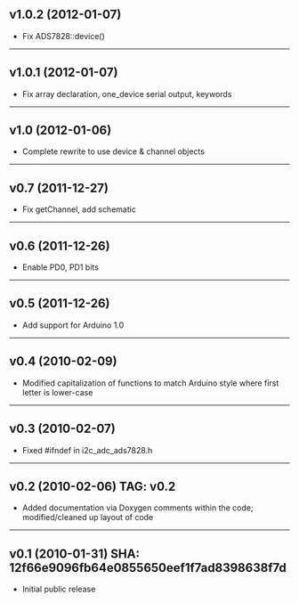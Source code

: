 ## v1.0.2 (2012-01-07)
- Fix ADS7828::device()

---
## v1.0.1 (2012-01-07)
- Fix array declaration, one_device serial output, keywords

---
## v1.0 (2012-01-06)
- Complete rewrite to use device & channel objects

---
## v0.7 (2011-12-27)
- Fix getChannel, add schematic

---
## v0.6 (2011-12-26)
- Enable PD0, PD1 bits

---
## v0.5 (2011-12-26)
- Add support for Arduino 1.0

---
## v0.4 (2010-02-09)
- Modified capitalization of functions to match Arduino style where first letter is lower-case

---
## v0.3 (2010-02-07)
- Fixed #ifndef in i2c_adc_ads7828.h

---
## v0.2 (2010-02-06) TAG: v0.2
- Added documentation via Doxygen comments within the code; modified/cleaned up layout of code

---
## v0.1 (2010-01-31) SHA: 12f66e9096fb64e0855650eef1f7ad8398638f7d
- Initial public release
